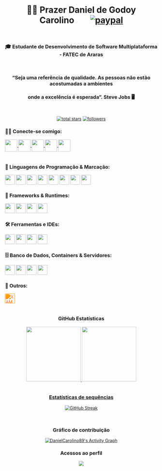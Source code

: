 <h1 align="center"><b>👋🏻 Prazer Daniel de Godoy Carolino</b>&nbsp;&nbsp;&nbsp;&nbsp;&nbsp;&nbsp;&nbsp;
   <a href="http://link.mercadopago.com.br/danielcarolino">
    <img src="https://www.paypalobjects.com/en_US/i/btn/btn_donateCC_LG.gif" alt="paypal" />
</a></h1> 
<br>
<h3 align="center"><b>🎓 Estudante de Desenvolvimento de Software Multiplataforma - FATEC de Araras</b></h3><br>
<h3 align="center"><b>“Seja uma referência de qualidade. As pessoas não estão acostumadas a ambientes </b></h3>
    <h3 align="center"><b>onde a excelência é esperada”. Steve Jobs 🖥️</b></h3><br>
<p align="center"> 
  <a href="https://github.com/DanielCarolino89?tab=repositories&sort=stargazers">
    <img alt="total stars" title="Total stars on GitHub" src="https://custom-icon-badges.demolab.com/github/stars/DanielCarolino89?color=55960c&style=for-the-badge&labelColor=488207&logo=star"/></a>
  <a href="https://github.com/DanielCarolino89?tab=followers">
    <img alt="followers" title="Follow me on Github" src="https://custom-icon-badges.demolab.com/github/followers/DanielCarolino89?color=236ad3&labelColor=1155ba&style=for-the-badge&logo=person-add&label=Follow&logoColor=white"/></a>
    </p>
    

<h3 align="left">🤝🏻 Conecte-se comigo:</h3>
<div align="left">
    <!-- LinkedIn -->
<a href="https://www.linkedin.com/in/danielcarolino/" target="blank">
  <img align="center" src="https://img.shields.io/badge/-LinkedIn-0A66C2?style=flat-square&logo=linkedin&logoColor=white" height="40" />
</a>

<!-- Microsoft Teams -->
<a href="https://teams.microsoft.com/v2/daniel.carolino" target="blank">
  <img align="center" src="https://img.shields.io/badge/-Teams-6264A7?style=flat-square&logo=microsoft-teams&logoColor=white" height="40" />
</a>

<!-- Gmail -->
<a href="mailto:daniel.carolino@gmail.com" target="blank">
  <img align="center" src="https://img.shields.io/badge/-Gmail-D14836?style=flat-square&logo=gmail&logoColor=white" height="40" />
</a>

<!-- GitHub -->
<a href="https://github.com/DanielCarolino89" target="blank">
  <img align="center" src="https://img.shields.io/badge/-Github-000?style=flat-square&logo=github&logoColor=white" height="40" />
</a>

<!-- WhatsApp -->
<a href="https://api.whatsapp.com/send/?phone=5519996300297&text=Ol%C3%A1,%20visitei%20seu%20Github&type=phone_number&app_absent=0" target="blank">
  <img align="center" src="https://img.shields.io/badge/-WhatsApp-25D366?style=flat-square&logo=whatsapp&logoColor=white" height="40" />
</a>


</div><br>

<h3 align="left">🧠 Linguagens de Programação & Marcação:</h3>
<div align="left">
  <img src="https://cdn.jsdelivr.net/gh/devicons/devicon/icons/cplusplus/cplusplus-original.svg" height="32"/>
  <img src="https://cdn.jsdelivr.net/gh/devicons/devicon/icons/python/python-original.svg" height="32"/>
  <img src="https://cdn.jsdelivr.net/gh/devicons/devicon/icons/java/java-original.svg" height="32"/>
  <img src="https://cdn.jsdelivr.net/gh/devicons/devicon/icons/kotlin/kotlin-original.svg" height="32"/>
  <img src="https://cdn.jsdelivr.net/gh/devicons/devicon/icons/php/php-original.svg" height="32"/>
  <img src="https://cdn.jsdelivr.net/gh/devicons/devicon/icons/html5/html5-original.svg" height="32"/>
  <img src="https://cdn.jsdelivr.net/gh/devicons/devicon/icons/css3/css3-original.svg" height="32"/>
  <img src="https://cdn.jsdelivr.net/gh/devicons/devicon/icons/javascript/javascript-original.svg" height="32"/>
</div>

<h3 align="left">🧱 Frameworks & Runtimes:</h3>
<div align="left">
  <img src="https://cdn.jsdelivr.net/gh/devicons/devicon/icons/bootstrap/bootstrap-original.svg" height="32"/>
  <img src="https://cdn.jsdelivr.net/gh/devicons/devicon/icons/django/django-plain.svg" height="32"/>
  <img src="https://cdn.jsdelivr.net/gh/devicons/devicon/icons/nodejs/nodejs-original.svg" height="32"/>
  <img src="https://cdn.jsdelivr.net/gh/devicons/devicon/icons/godot/godot-original.svg" height="32"/>
</div>

<h3 align="left">🛠️ Ferramentas e IDEs:</h3>
<div align="left">
  <img src="https://cdn.jsdelivr.net/gh/devicons/devicon/icons/git/git-original.svg" height="32"/>
  <img src="https://cdn.jsdelivr.net/gh/devicons/devicon/icons/vscode/vscode-original.svg" height="32"/>
  <img src="https://cdn.jsdelivr.net/gh/devicons/devicon/icons/androidstudio/androidstudio-original.svg" height="32"/>
  <img src="https://cdn.jsdelivr.net/gh/devicons/devicon/icons/figma/figma-original.svg" height="32"/>
</div>

<h3 align="left">🗄️ Banco de Dados, Containers & Servidores:</h3>
<div align="left">
  <img src="https://cdn.jsdelivr.net/gh/devicons/devicon/icons/mysql/mysql-original.svg" height="32"/>
  <img src="https://cdn.jsdelivr.net/gh/devicons/devicon/icons/mongodb/mongodb-original.svg" height="32"/>
  <img src="https://cdn.jsdelivr.net/gh/devicons/devicon/icons/docker/docker-original.svg" height="32"/>
  <img src="https://cdn.jsdelivr.net/gh/devicons/devicon/icons/apache/apache-original.svg" height="32"/>
</div>

<h3 align="left">🧩 Outros:</h3>
<div align="left">
  <!-- XAMPP (não disponível em devicon; usar Simple Icons direto) -->
  <img src="https://cdn.jsdelivr.net/npm/simple-icons@v9/icons/xampp.svg" height="32" style="filter: invert(36%) sepia(87%) saturate(1738%) hue-rotate(359deg) brightness(102%) contrast(104%);" title="XAMPP" />
</div>


<br>

<div align="center"><h3><b>
   GitHub Estatísticas</b></h3>

  <a href="https://github.com/DanielCarolino89">
  <img height="180em" src="https://github-readme-stats.vercel.app/api?username=DanielCarolino89&show_icons=true&theme=radical&include_all_commits=true&count_private=true"/>
  <img height="180em" src="https://github-readme-stats.vercel.app/api/top-langs/?username=DanielCarolino89&layout=compact&langs_count=7&theme=radical"/>
</div>
<br>
<div align="center"><h3><b>Estatísticas de sequências</b></h3>

[![GitHub Streak](http://github-readme-streak-stats.herokuapp.com?user=DanielCarolino89&theme=dark&date_format=j%20M%5B%20Y%5D&show_icons=true&title_color=fff&icon_color=79ff97&text_color=9f9f9f&bg_color=151515)](https://git.io/streak-stats)
<br/></div>
<br>
<div align="center"><h3><b>
   Gráfico de contribuição</b></h3>
<a href="https://github.com/ashutosh00710/github-readme-activity-graph"><img alt="DanielCarolino89's Activity Graph" src="https://github-readme-activity-graph.vercel.app/graph/?username=DanielCarolino89&bg_color=1F222E&color=F8D866&line=F85D7F&point=FFFFFF&hide_border=true" /></a></div>

<h3 align="center"><b>Acessos ao perfil</b></h3>
<p align="center"><img align="center" src="https://profile-counter.glitch.me/DanielCarolino89/count.svg" /></p>
<br>
